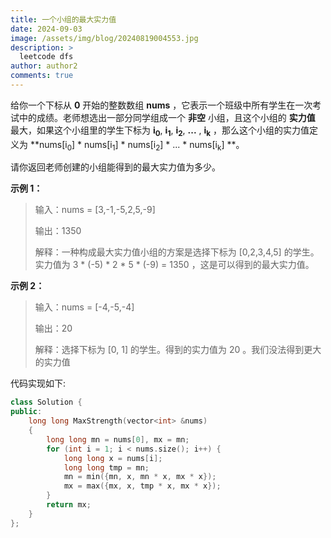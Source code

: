 ```yaml
---
title: 一个小组的最大实力值
date: 2024-09-03
image: /assets/img/blog/20240819004553.jpg
description: >
  leetcode dfs
author: author2
comments: true
---
```


给你一个下标从 **0** 开始的整数数组 **nums** ，它表示一个班级中所有学生在一次考试中的成绩。老师想选出一部分同学组成一个 **非空** 小组，且这个小组的 **实力值** 最大，如果这个小组里的学生下标为 **i<sub>0</sub>**, **i<sub>1</sub>**, **i<sub>2</sub>**, **...** , **i<sub>k</sub>** ，那么这个小组的实力值定义为 **nums[i<sub>0</sub>] \* nums[i<sub>1</sub>] \* nums[i<sub>2</sub>] \* ... \* nums[i<sub>k</sub>] **。

请你返回老师创建的小组能得到的最大实力值为多少。

**示例 1：**

> 输入：nums = [3,-1,-5,2,5,-9]
>
> 输出：1350
>
> 解释：一种构成最大实力值小组的方案是选择下标为 [0,2,3,4,5] 的学生。实力值为 3 * (-5) * 2 * 5 * (-9) = 1350 ，这是可以得到的最大实力值。



**示例 2：**

> 输入：nums = [-4,-5,-4]
>
> 输出：20
>
> 解释：选择下标为 [0, 1] 的学生。得到的实力值为 20 。我们没法得到更大的实力值



代码实现如下:

```c++
class Solution {
public:
    long long MaxStrength(vector<int> &nums)
    {
        long long mn = nums[0], mx = mn;
        for (int i = 1; i < nums.size(); i++) {
            long long x = nums[i];
            long long tmp = mn;
            mn = min({mn, x, mn * x, mx * x});
            mx = max({mx, x, tmp * x, mx * x});
        }
        return mx;
    }
};
```

